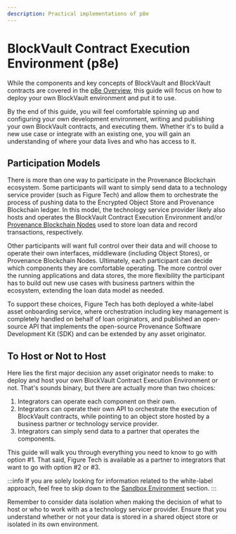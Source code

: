 ```yaml
---
description: Practical implementations of p8e
---
```


# BlockVault Contract Execution Environment (p8e)

While the components and key concepts of BlockVault and BlockVault contracts are covered in the [p8e Overview](https://docs.provenance.io/p8e/overview), this guide will focus on how to deploy your own BlockVault environment and put it to use.

By the end of this guide, you will feel comfortable spinning up and configuring your own development environment, writing and publishing your own BlockVault contracts, and executing them. Whether it's to build a new use case or integrate with an existing one, you will gain an understanding of where your data lives and who has access to it.

## Participation Models

There is more than one way to participate in the Provenance Blockchain ecosystem. Some participants will want to simply send data to a technology service provider (such as Figure Tech) and allow them to orchestrate the process of pushing data to the Encrypted Object Store and Provenance Blockchain ledger. In this model, the technology service provider likely also hosts and operates the BlockVault Contract Execution Environment and/or [Provenance Blockchain Nodes](https://docs.provenance.io/blockchain/introduction/major-components#provenance-blockchain-node) used to store loan data and record transactions, respectively.

Other participants will want full control over their data and will choose to operate their own interfaces, middleware (including Object Stores), or Provenance Blockchain Nodes. Ultimately, each participant can decide which components they are comfortable operating. The more control over the running applications and data stores, the more flexibility the participant has to build out new use cases with business partners within the ecosystem, extending the loan data model as needed.

To support these choices, Figure Tech has both deployed a white-label asset onboarding service, where orchestration including key management is completely handled on behalf of loan originators, and published an open-source API that implements the open-source Provenance Software Development Kit (SDK) and can be extended by any asset originator.

## To Host or Not to Host

Here lies the first major decision any asset originator needs to make: to deploy and host your own BlockVault Contract Execution Environment or not. That's sounds binary, but there are actually more than two choices:

1. Integrators can operate each component on their own.
2. Integrators can operate their own API to orchestrate the execution of BlockVault contracts, while pointing to an object store hosted by a business partner or technology service provider.
3. Integrators can simply send data to a partner that operates the components.

This guide will walk you through everything you need to know to go with option #1. That said, Figure Tech is available as a partner to integrators that want to go with option #2 or #3.

:::info
If you are solely looking for information related to the white-label approach, feel free to skip down to the [Sandbox Environment](./#sandbox-environment) section.
:::

Remember to consider data isolation when making the decision of what to host or who to work with as a technology servicer provider. Ensure that you understand whether or not your data is stored in a shared object store or isolated in its own environment.
